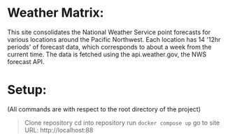 # Weather Matrix:
This site consolidates the National Weather Service point forecasts for various locations around the Pacific Northwest. 
Each location has 14 '12hr periods' of forecast data, which corresponds to about a week from the current time. 
The data is fetched using the api.weather.gov, the NWS forecast API. 

# Setup: 
(All commands are with respect to the root directory of the project)

> Clone repository
> cd into repository
> run `docker compose up`
> go to site URL: http://localhost:88
